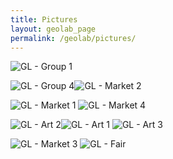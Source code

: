 ```yaml
---
title: Pictures 
layout: geolab_page
permalink: /geolab/pictures/
---
```

<img src="{{site.url}}/geolab/images/Group1.JPG" class="centerImage" style="cermax-width:100%;max-height:300px;height:auto;width:auto" class="mb-3" alt="GL - Group 1">

<img src="{{site.url}}/geolab/images/Group4.JPG" class="centerImage" style="cermax-width:100%;max-height:300px;height:auto;width:auto" class="mb-3" alt="GL - Group 4"><img src="{{site.url}}/geolab/images/Market2.jpeg" class="centerImage" style="cermax-width:100%;max-height:300px;height:auto;width:auto" class="mb-3" alt="GL - Market 2">

<img src="{{site.url}}/geolab/images/Market1.jpeg" class="centerImage" style="cermax-width:100%;max-height:300px;height:auto;width:auto" class="mb-3" alt="GL - Market 1"> <img src="{{site.url}}/geolab/images/Market4.JPG" class="centerImage" style="cermax-width:100%;max-height:300px;height:auto;width:auto" class="mb-3" alt="GL - Market 4">

<img src="{{site.url}}/geolab/images/Art2.jpeg" class="centerImage" style="cermax-width:100%;max-height:300px;height:auto;width:auto" class="mb-3" alt="GL - Art 2"><img src="{{site.url}}/geolab/images/Art1.jpeg" class="centerImage" style="cermax-width:100%;max-height:300px;height:auto;width:auto" class="mb-3" alt="GL - Art 1"> <img src="{{site.url}}/geolab/images/Art3.png" class="centerImage" style="cermax-width:100%;max-height:300px;height:auto;width:auto" class="mb-3" alt="GL - Art 3">

<img src="{{site.url}}/geolab/images/Market3.JPG" class="centerImage" style="cermax-width:100%;max-height:300px;height:auto;width:auto" class="mb-3" alt="GL - Market 3"> <img src="{{site.url}}/geolab/images/Fair.jpeg" class="centerImage" style="cermax-width:100%;max-height:300px;height:auto;width:auto" class="mb-3" alt="GL - Fair">
